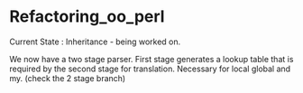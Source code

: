 # Refactoring_oo_perl
Current State : 
Inheritance - being worked on. 

We now have a two stage parser. First stage generates a lookup table that is required by the second stage for translation.
Necessary for local global and my. (check the 2 stage branch)



          
